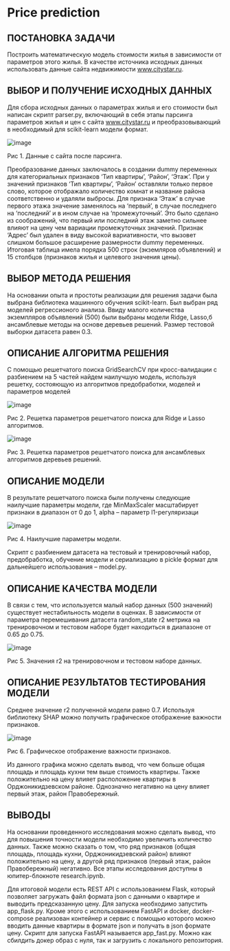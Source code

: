 # Price prediction

## ПОСТАНОВКА ЗАДАЧИ

Построить математическую модель стоимости жилья в зависимости от параметров этого жилья. В качестве источника исходных данных использовать данные сайта недвижимости www.citystar.ru. 


## ВЫБОР И ПОЛУЧЕНИЕ ИСХОДНЫХ ДАННЫХ


Для сбора исходных данных о параметрах жилья и его стоимости был написан скрипт parser.py, включающий в себя этапы парсинга параметров жилья и цен с сайта  www.citystar.ru и преобразовывающий в необходимый для scikit-learn модели формат. 


![image](https://github.com/isponezeroone/price_prediction/assets/79075449/5e163888-36eb-45dd-8b30-9a492972ec16)

Рис 1. Данные с сайта после парсинга.

Преобразование данных заключалось в создании dummy переменных для категориальных признаков ‘Тип квартиры’, ‘Район’, ‘Этаж’. При у значений признаков ‘Тип квартиры’, ‘Район’  оставляли только первое слово, которое отображало количество комнат и название района соответственно и удаляли выбросы. Для признака ‘Этаж’ в случае первого этажа значение заменялось на ‘первый’, в случае последнего на ‘последний’ и в ином случае на ‘промежуточный’. Это было сделано из соображений, что первый или последний этаж заметно сильнее влияют на цену чем вариации промежуточных значений. Признак ‘Адрес’ был удален в виду высокой вариативности, что вызовет слишком большое расширение размерности dummy переменных. Итоговая таблица имела  порядка 500 строк (экземляров объявлений) и 15 столбцов (признаков жилья и целевого значения цены).


## ВЫБОР МЕТОДА РЕШЕНИЯ


На основании опыта и простоты реализации для решения задачи была выбрана библиотека машинного обучения scikit-learn. Был выбран ряд моделей регрессионого анализа. Ввиду малого количества экземпляров объявлений (500) были выбраны модели Ridge, Lasso,б ансамблевые методы на основе деревьев решений. Размер тестовой выборки датасета равен 0.3.


## ОПИСАНИЕ АЛГОРИТМА РЕШЕНИЯ


С помощью решетчатого поиска GridSearchCV при кросс-валидации с разбиением на 5  частей найдем наилучшую модель, используя решетку, состояющую из алгоритмов предобработки, моделей и параметров моделей 

![image](https://github.com/isponezeroone/price_prediction/assets/79075449/ca927aeb-0f53-4b06-b678-5b127c9968c8)

Рис 2. Решетка параметров решетчатого поиска для Ridge и Lasso алгоритмов.

![image](https://github.com/isponezeroone/price_prediction/assets/79075449/77725123-d917-4c9d-a558-717bf7b01b61)


Рис 3. Решетка параметров решетчатого поиска для ансамблевых алгоритмов деревьев решений.


## ОПИСАНИЕ МОДЕЛИ


В результате решетчатого поиска были получены следующие наилучшие параметры модели, где MinMaxScaler масштабирует признаки в диапазон от 0 до 1, alpha – параметр l1-регуляризаци

![image](https://github.com/isponezeroone/price_prediction/assets/79075449/49f789e2-9e3a-40e7-b245-36c0ebefb845)


Рис 4. Наилучшие параметры модели.

Скрипт с разбиением датасета на тестовый и тренировочный набор, предобработка, обучение модели и сериализацию в pickle формат для дальнейшего использования – model.py.


## ОПИСАНИЕ КАЧЕСТВА МОДЕЛИ


В связи с тем, что используется малый набор данных (500 значений) существует нестабильность модели в оценках. В зависимости от параметра перемешивания датасета random_state r2 метрика на тренировочном и тестовом наборе будет находиться в диапазоне от 0.65 до 0.75.

![image](https://github.com/isponezeroone/price_prediction/assets/79075449/d43556ad-274b-4f15-b815-6aed2d6c7685)

Рис 5. Значения r2 на тренировочном и тестовом наборе данных.


## ОПИСАНИЕ РЕЗУЛЬТАТОВ ТЕСТИРОВАНИЯ МОДЕЛИ


Среднее значение r2 полученной модели равно 0.7. Используя библиотеку SHAP можно получить графическое отображение важности признаков.


![image](https://github.com/isponezeroone/price_prediction/assets/79075449/74d7a7a2-131d-43fa-af49-0b5f03f6ffb5)



Рис 6.  Графическое отображение важности признаков.

Из данного графика можно сделать вывод, что чем больше общая площадь и площадь кухни тем выше стоимость квартиры. Также положительно на цену влияет расположение квартиры в Орджоникидзевском районе. Однозначно негативно на цену влияет первый этаж, район Правобережный.


## ВЫВОДЫ

На основании проведенного исследования можно сделать вывод, что для повышения точности модели необходимо увеличить количество данных. Также можно сказать о том, что ряд признаков (общая площадь, площадь кухни, Орджоникидзевский район) влияют положительно на цену, а другой ряд признаков (первый этаж, район Правобережный) негативно. Все этапы исследования доступны в юпитер-блокноте research.ipynb. 

Для итоговой модели есть REST API с использованием Flask, который позволяет загружать файл формата json с данными о квартире и выводить предсказанную цену. Для запуска необходимо запустить  app_flask.py. Кроме этого с использованием FastAPI и docker, docker-compose  реализован контейнер и сервис с помощью которого можно вводить данные квартиры в формате json и получать в json формате цену. Скрипт для запуска FastAPI называется app_fast.py. Можно как сбилдить докер образ с нуля, так и загрузить с локального репозитория. 
